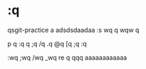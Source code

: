 # :q
qsgit-practice
a
adsdsdaadaa
:s
wq
q
wqw
q








p
q
:q q
;q
/q
.q
@q
[q
;q
:q

:wq
;wq
/wq
_wq
re
q
qqq
aaaaaaaaaaaa
